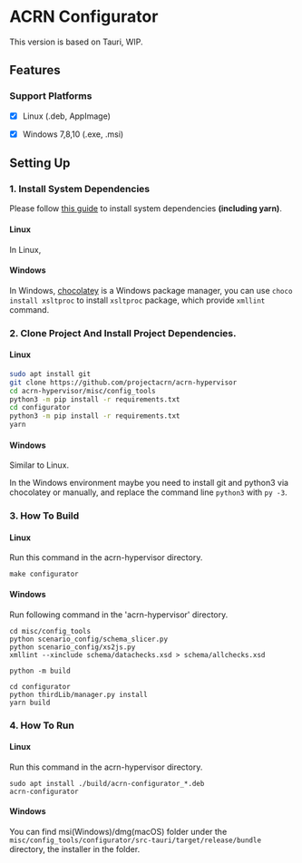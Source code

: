 # ACRN Configurator

This version is based on Tauri, WIP.

## Features

### Support Platforms

- [x] Linux (.deb, AppImage)
- [x] Windows 7,8,10 (.exe, .msi)


## Setting Up

### 1. Install System Dependencies

Please follow [this guide](https://tauri.studio/docs/getting-started/prerequisites)
to install system dependencies **(including yarn)**.

#### Linux

In Linux, 

#### Windows

In Windows, [chocolatey](https://chocolatey.org/) is a Windows package manager,
you can use `choco install xsltproc` to install `xsltproc` package,
which provide `xmllint` command.

### 2. Clone Project And Install Project Dependencies.

#### Linux

```bash
sudo apt install git
git clone https://github.com/projectacrn/acrn-hypervisor
cd acrn-hypervisor/misc/config_tools
python3 -m pip install -r requirements.txt
cd configurator
python3 -m pip install -r requirements.txt
yarn
```

#### Windows

Similar to Linux.

In the Windows environment maybe you need to install git and python3 via chocolatey or manually,
and replace the command line `python3` with `py -3`.

### 3. How To Build

#### Linux

Run this command in the acrn-hypervisor directory.

```shell
make configurator
```

#### Windows

Run following command in the 'acrn-hypervisor' directory.

```shell
cd misc/config_tools
python scenario_config/schema_slicer.py
python scenario_config/xs2js.py
xmllint --xinclude schema/datachecks.xsd > schema/allchecks.xsd

python -m build

cd configurator
python thirdLib/manager.py install
yarn build
```

### 4. How To Run

#### Linux

Run this command in the acrn-hypervisor directory.

```shell
sudo apt install ./build/acrn-configurator_*.deb
acrn-configurator
```

#### Windows

You can find msi(Windows)/dmg(macOS) folder under the
`misc/config_tools/configurator/src-tauri/target/release/bundle`
directory, the installer in the folder.
